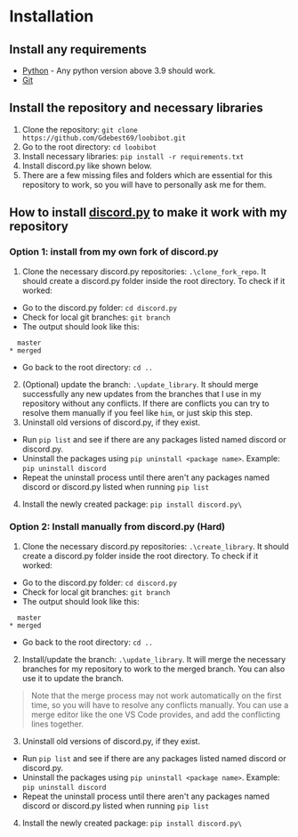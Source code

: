# Installation

## Install any requirements

 - [Python](https://www.python.org/downloads/) -  Any python version above 3.9 should work.
 - [Git](https://git-scm.com/downloads)
 
## Install the repository and necessary libraries

 1. Clone the repository: `git clone https://github.com/Gdebest69/loobibot.git`
 2. Go to the root directory: `cd loobibot`
 3. Install necessary libraries: `pip install -r requirements.txt`
 4. Install discord.py like shown below.
 5. There are a few missing files and folders which are essential for this repository to work, so you will have to personally ask me for them.

## How to install [discord.py](https://github.com/rapptz/discord.py) to make it work with my repository

### Option 1: install from my own fork of discord.py

 1. Clone the necessary discord.py repositories: `.\clone_fork_repo`. It should create a discord.py
 folder inside the root directory. To check if it worked:
 - Go to the discord.py folder: `cd discord.py`
 - Check for local git branches: `git branch`
 - The output should look like this:
 ```
   master
* merged
 ```
 - Go back to the root directory: `cd ..`
 2. (Optional) update the branch: `.\update_library`. It should merge successfully any new updates from the branches that I use in my repository without any conflicts. If there are conflicts you can try to resolve them manually if you feel like `him`, or just skip this step.
 3. Uninstall old versions of discord.py, if they exist.
- Run `pip list` and see if there are any packages listed named discord or discord.py.
- Uninstall the packages using `pip uninstall <package name>`. Example: `pip uninstall discord`
- Repeat the uninstall process until there aren't any packages named discord or discord.py listed when running `pip list`
4. Install the newly created package: `pip install discord.py\`

### Option 2: Install manually from discord.py (Hard)

 1. Clone the necessary discord.py repositories: `.\create_library`. It should create a discord.py
 folder inside the root directory. To check if it worked:
 - Go to the discord.py folder: `cd discord.py`
 - Check for local git branches: `git branch`
 - The output should look like this:
 ```
   master
* merged
 ```
 - Go back to the root directory: `cd ..`
 2. Install/update the branch: `.\update_library`. It will merge the necessary branches for my repository to work to the merged branch. You can also use it to update the branch.
> Note that the merge process may not work automatically on the first time, so you will have to resolve any conflicts manually. You can use a merge editor like the one VS Code provides, and add the conflicting lines together.
3. Uninstall old versions of discord.py, if they exist.
- Run `pip list` and see if there are any packages listed named discord or discord.py.
- Uninstall the packages using `pip uninstall <package name>`. Example: `pip uninstall discord`
- Repeat the uninstall process until there aren't any packages named discord or discord.py listed when running `pip list`
4. Install the newly created package: `pip install discord.py\`